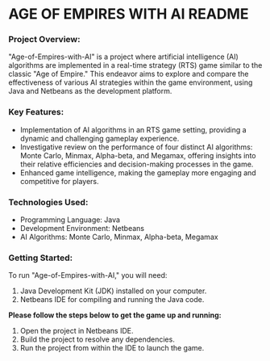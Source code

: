 # AGE OF EMPIRES WITH AI README #

### Project Overview: ###
"Age-of-Empires-with-AI" is a project where artificial intelligence (AI) algorithms are implemented in a real-time strategy (RTS) game similar to the classic "Age of Empire." This endeavor aims to explore and compare the effectiveness of various AI strategies within the game environment, using Java and Netbeans as the development platform.

### Key Features: ###
* Implementation of AI algorithms in an RTS game setting, providing a dynamic and challenging gameplay experience.
* Investigative review on the performance of four distinct AI algorithms: Monte Carlo, Minmax, Alpha-beta, and Megamax, offering insights into their relative efficiencies and decision-making processes in the game.
* Enhanced game intelligence, making the gameplay more engaging and competitive for players.

### Technologies Used: ###
* Programming Language: Java
* Development Environment: Netbeans
* AI Algorithms: Monte Carlo, Minmax, Alpha-beta, Megamax

### Getting Started: ###
To run "Age-of-Empires-with-AI," you will need:
1. Java Development Kit (JDK) installed on your computer.
2. Netbeans IDE for compiling and running the Java code.

__Please follow the steps below to get the game up and running:__
1. Open the project in Netbeans IDE.
2. Build the project to resolve any dependencies.
3. Run the project from within the IDE to launch the game.
